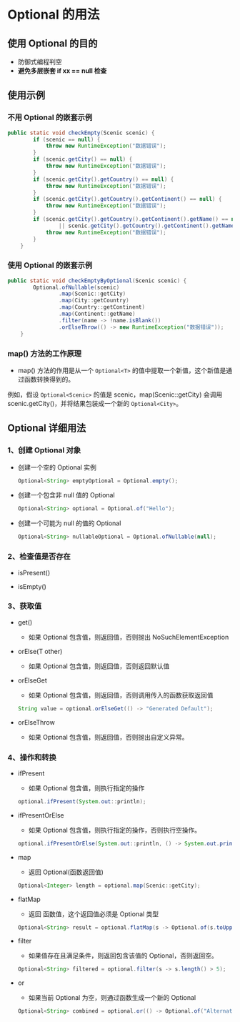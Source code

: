 # Optional 的用法

## 使用 Optional 的目的

- 防御式编程判空
- **避免多层嵌套 if xx == null 检查**

## 使用示例

### 不用 Optional 的嵌套示例

```java
public static void checkEmpty(Scenic scenic) {
        if (scenic == null) {
            throw new RuntimeException("数据错误");
        }
        if (scenic.getCity() == null) {
            throw new RuntimeException("数据错误");
        }
        if (scenic.getCity().getCountry() == null) {
            throw new RuntimeException("数据错误");
        }
        if (scenic.getCity().getCountry().getContinent() == null) {
            throw new RuntimeException("数据错误");
        }
        if (scenic.getCity().getCountry().getContinent().getName() == null
                || scenic.getCity().getCountry().getContinent().getName().isBlank()) {
            throw new RuntimeException("数据错误");
        }
    }
```

### 使用 Optional 的嵌套示例

```java
public static void checkEmptyByOptional(Scenic scenic) {
        Optional.ofNullable(scenic)
                .map(Scenic::getCity)
                .map(City::getCountry)
                .map(Country::getContinent)
                .map(Continent::getName)
                .filter(name -> !name.isBlank())
                .orElseThrow(() -> new RuntimeException("数据错误"));
    }
```

### map() 方法的工作原理

- map() 方法的作用是从一个 `Optional<T>` 的值中提取一个新值，这个新值是通过函数转换得到的。

例如，假设 `Optional<Scenic>` 的值是 scenic，map(Scenic::getCity) 会调用 scenic.getCity()，并将结果包装成一个新的 `Optional<City>`。

## Optional 详细用法

### 1、创建 Optional 对象

- 创建一个空的 Optional 实例

  ```java
  Optional<String> emptyOptional = Optional.empty();
  ```

- 创建一个包含非 null 值的 Optional

  ```java
  Optional<String> optional = Optional.of("Hello");
  ```

- 创建一个可能为 null 的值的 Optional

  ```java
  Optional<String> nullableOptional = Optional.ofNullable(null);
  ```

### 2、检查值是否存在

- isPresent()

- isEmpty()

### 3、获取值

- get()

  - 如果 Optional 包含值，则返回值，否则抛出 NoSuchElementException

- orElse(T other)

  - 如果 Optional 包含值，则返回值，否则返回默认值

- orElseGet

  - 如果 Optional 包含值，则返回值，否则调用传入的函数获取返回值

  ```java
  String value = optional.orElseGet(() -> "Generated Default");
  ```

- orElseThrow
  - 如果 Optional 包含值，则返回值，否则抛出自定义异常。

### 4、操作和转换

- ifPresent

  - 如果 Optional 包含值，则执行指定的操作

  ```java
  optional.ifPresent(System.out::println);
  ```

- ifPresentOrElse

  - 如果 Optional 包含值，则执行指定的操作，否则执行空操作。

  ```java
  optional.ifPresentOrElse(System.out::println, () -> System.out.println("No value present"));
  ```

- map

  - 返回 Optional(函数返回值)

  ```java
  Optional<Integer> length = optional.map(Scenic::getCity);
  ```

- flatMap

  - 返回 函数值，这个返回值必须是 Optional 类型

  ```java
  Optional<String> result = optional.flatMap(s -> Optional.of(s.toUpperCase()));
  ```

- filter
  - 如果值存在且满足条件，则返回包含该值的 Optional，否则返回空。
  ```java
  Optional<String> filtered = optional.filter(s -> s.length() > 5);
  ```
- or
  - 如果当前 Optional 为空，则通过函数生成一个新的 Optional
  ```java
  Optional<String> combined = optional.or(() -> Optional.of("Alternative"));
  ```
